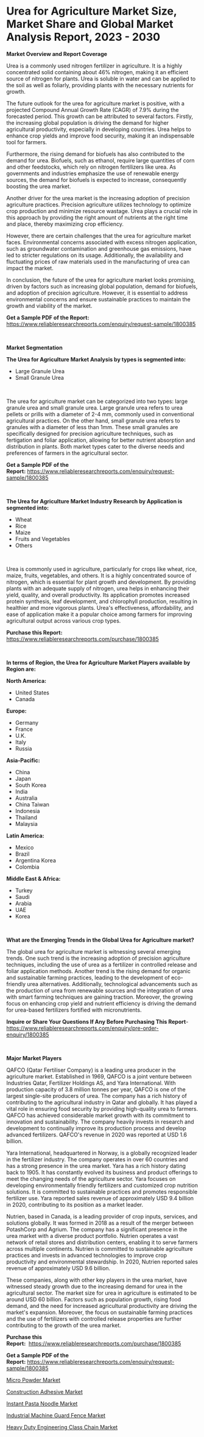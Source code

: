 <p><h1>Urea for Agriculture Market Size, Market Share and Global Market Analysis Report, 2023 - 2030</h1></p><p><strong>Market Overview and Report Coverage</strong></p>
<p><p>Urea is a commonly used nitrogen fertilizer in agriculture. It is a highly concentrated solid containing about 46% nitrogen, making it an efficient source of nitrogen for plants. Urea is soluble in water and can be applied to the soil as well as foliarly, providing plants with the necessary nutrients for growth.</p><p>The future outlook for the urea for agriculture market is positive, with a projected Compound Annual Growth Rate (CAGR) of 7.9% during the forecasted period. This growth can be attributed to several factors. Firstly, the increasing global population is driving the demand for higher agricultural productivity, especially in developing countries. Urea helps to enhance crop yields and improve food security, making it an indispensable tool for farmers.</p><p>Furthermore, the rising demand for biofuels has also contributed to the demand for urea. Biofuels, such as ethanol, require large quantities of corn and other feedstocks, which rely on nitrogen fertilizers like urea. As governments and industries emphasize the use of renewable energy sources, the demand for biofuels is expected to increase, consequently boosting the urea market.</p><p>Another driver for the urea market is the increasing adoption of precision agriculture practices. Precision agriculture utilizes technology to optimize crop production and minimize resource wastage. Urea plays a crucial role in this approach by providing the right amount of nutrients at the right time and place, thereby maximizing crop efficiency.</p><p>However, there are certain challenges that the urea for agriculture market faces. Environmental concerns associated with excess nitrogen application, such as groundwater contamination and greenhouse gas emissions, have led to stricter regulations on its usage. Additionally, the availability and fluctuating prices of raw materials used in the manufacturing of urea can impact the market.</p><p>In conclusion, the future of the urea for agriculture market looks promising, driven by factors such as increasing global population, demand for biofuels, and adoption of precision agriculture. However, it is essential to address environmental concerns and ensure sustainable practices to maintain the growth and viability of the market.</p></p>
<p><strong>Get a Sample PDF of the Report:</strong> <a href="https://www.reliableresearchreports.com/enquiry/request-sample/1800385">https://www.reliableresearchreports.com/enquiry/request-sample/1800385</a></p>
<p>&nbsp;</p>
<p><strong>Market Segmentation</strong></p>
<p><strong>The Urea for Agriculture Market Analysis by types is segmented into:</strong></p>
<p><ul><li>Large Granule Urea</li><li>Small Granule Urea</li></ul></p>
<p>&nbsp;</p>
<p><p>The urea for agriculture market can be categorized into two types: large granule urea and small granule urea. Large granule urea refers to urea pellets or prills with a diameter of 2-4 mm, commonly used in conventional agricultural practices. On the other hand, small granule urea refers to granules with a diameter of less than 1mm. These small granules are specifically designed for precision agriculture techniques, such as fertigation and foliar application, allowing for better nutrient absorption and distribution in plants. Both market types cater to the diverse needs and preferences of farmers in the agricultural sector.</p></p>
<p><strong>Get a Sample PDF of the Report:</strong>&nbsp;<a href="https://www.reliableresearchreports.com/enquiry/request-sample/1800385">https://www.reliableresearchreports.com/enquiry/request-sample/1800385</a></p>
<p>&nbsp;</p>
<p><strong>The Urea for Agriculture Market Industry Research by Application is segmented into:</strong></p>
<p><ul><li>Wheat</li><li>Rice</li><li>Maize</li><li>Fruits and Vegetables</li><li>Others</li></ul></p>
<p>&nbsp;</p>
<p><p>Urea is commonly used in agriculture, particularly for crops like wheat, rice, maize, fruits, vegetables, and others. It is a highly concentrated source of nitrogen, which is essential for plant growth and development. By providing plants with an adequate supply of nitrogen, urea helps in enhancing their yield, quality, and overall productivity. Its application promotes increased protein synthesis, leaf development, and chlorophyll production, resulting in healthier and more vigorous plants. Urea's effectiveness, affordability, and ease of application make it a popular choice among farmers for improving agricultural output across various crop types.</p></p>
<p><strong>Purchase this Report:</strong>&nbsp; <a href="https://www.reliableresearchreports.com/purchase/1800385">https://www.reliableresearchreports.com/purchase/1800385</a></p>
<p>&nbsp;</p>
<p><strong>In terms of Region, the Urea for Agriculture Market Players available by Region are:</strong></p>
<p>
    <p> <strong> North America: </strong>
        <ul>
            <li>United States</li>
            <li>Canada</li>
        </ul>
        </p> 
    <p> <strong> Europe: </strong>
        <ul>
            <li>Germany</li>
            <li>France</li>
            <li>U.K.</li>
            <li>Italy</li>
            <li>Russia</li>
        </ul>
        </p> 
    <p> <strong> Asia-Pacific: </strong>
        <ul>
            <li>China</li>
            <li>Japan</li>
            <li>South Korea</li>
            <li>India</li>
            <li>Australia</li>
            <li>China Taiwan</li>
            <li>Indonesia</li>
            <li>Thailand</li>
            <li>Malaysia</li>
        </ul>
        </p> 
    <p> <strong> Latin America: </strong>
        <ul>
            <li>Mexico</li>
            <li>Brazil</li>
            <li>Argentina Korea</li>
            <li>Colombia</li>
        </ul>
        </p> 
    <p> <strong> Middle East & Africa: </strong>
        <ul>
            <li>Turkey</li>
            <li>Saudi</li>
            <li>Arabia</li>
            <li>UAE</li>
            <li>Korea</li>
        </ul>
    </p>
    </p>
<p>&nbsp;</p>
<p><strong>What are the Emerging Trends in the Global Urea for Agriculture market?</strong></p>
<p><p>The global urea for agriculture market is witnessing several emerging trends. One such trend is the increasing adoption of precision agriculture techniques, including the use of urea as a fertilizer in controlled release and foliar application methods. Another trend is the rising demand for organic and sustainable farming practices, leading to the development of eco-friendly urea alternatives. Additionally, technological advancements such as the production of urea from renewable sources and the integration of urea with smart farming techniques are gaining traction. Moreover, the growing focus on enhancing crop yield and nutrient efficiency is driving the demand for urea-based fertilizers fortified with micronutrients.</p></p>
<p><strong>Inquire or Share Your Questions If Any Before Purchasing This Report</strong>- <a href="https://www.reliableresearchreports.com/enquiry/pre-order-enquiry/1800385">https://www.reliableresearchreports.com/enquiry/pre-order-enquiry/1800385</a></p>
<p>&nbsp;</p>
<p><strong>Major Market Players</strong></p>
<p><p>QAFCO (Qatar Fertiliser Company) is a leading urea producer in the agriculture market. Established in 1969, QAFCO is a joint venture between Industries Qatar, Fertilizer Holdings AS, and Yara International. With production capacity of 3.8 million tonnes per year, QAFCO is one of the largest single-site producers of urea. The company has a rich history of contributing to the agricultural industry in Qatar and globally. It has played a vital role in ensuring food security by providing high-quality urea to farmers. QAFCO has achieved considerable market growth with its commitment to innovation and sustainability. The company heavily invests in research and development to continually improve its production process and develop advanced fertilizers. QAFCO's revenue in 2020 was reported at USD 1.6 billion.</p><p>Yara International, headquartered in Norway, is a globally recognized leader in the fertilizer industry. The company operates in over 60 countries and has a strong presence in the urea market. Yara has a rich history dating back to 1905. It has constantly evolved its business and product offerings to meet the changing needs of the agriculture sector. Yara focuses on developing environmentally friendly fertilizers and customized crop nutrition solutions. It is committed to sustainable practices and promotes responsible fertilizer use. Yara reported sales revenue of approximately USD 9.4 billion in 2020, contributing to its position as a market leader.</p><p>Nutrien, based in Canada, is a leading provider of crop inputs, services, and solutions globally. It was formed in 2018 as a result of the merger between PotashCorp and Agrium. The company has a significant presence in the urea market with a diverse product portfolio. Nutrien operates a vast network of retail stores and distribution centers, enabling it to serve farmers across multiple continents. Nutrien is committed to sustainable agriculture practices and invests in advanced technologies to improve crop productivity and environmental stewardship. In 2020, Nutrien reported sales revenue of approximately USD 9.6 billion.</p><p>These companies, along with other key players in the urea market, have witnessed steady growth due to the increasing demand for urea in the agricultural sector. The market size for urea in agriculture is estimated to be around USD 60 billion. Factors such as population growth, rising food demand, and the need for increased agricultural productivity are driving the market's expansion. Moreover, the focus on sustainable farming practices and the use of fertilizers with controlled release properties are further contributing to the growth of the urea market.</p></p>
<p><strong>Purchase this Report:</strong>&nbsp;&nbsp;<a href="https://www.reliableresearchreports.com/purchase/1800385">https://www.reliableresearchreports.com/purchase/1800385</a></p>
<p></p>
<p><strong>Get a Sample PDF of the Report:</strong>&nbsp;<a href="https://www.reliableresearchreports.com/enquiry/request-sample/1800385">https://www.reliableresearchreports.com/enquiry/request-sample/1800385</a></p>
<p><p><a href="https://github.com/lbird53714/Market-Research-Report-List-1/blob/main/micro-powder-market.md">Micro Powder Market</a></p><p><a href="https://github.com/mabutironaldo/Market-Research-Report-List-1/blob/main/construction-adhesive-market.md">Construction Adhesive Market</a></p><p><a href="https://medium.com/@kaelapaucek/instant-pasta-noodle-market-insight-market-trends-growth-forecasted-from-2023-to-2030-8e78ad197bfe">Instant Pasta Noodle Market</a></p><p><a href="https://medium.com/@chiragreportprime/industrial-machine-guard-fence-market-competitive-analysis-market-trends-and-forecast-to-2030-a4fbd2c005ab">Industrial Machine Guard Fence Market</a></p><p><a href="https://medium.com/@prachi.reportprime/heavy-duty-engineering-class-chain-market-focuses-on-market-share-size-and-projected-forecast-till-1d7eb899d5b1">Heavy Duty Engineering Class Chain Market</a></p></p>